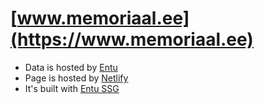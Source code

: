 # [www.memoriaal.ee](https://www.memoriaal.ee)

- Data is hosted by [Entu](https://www.entu.ee)
- Page is hosted by [Netlify](https://www.netlify.com)
- It's built with [Entu SSG](https://ssg.entu.eu)

